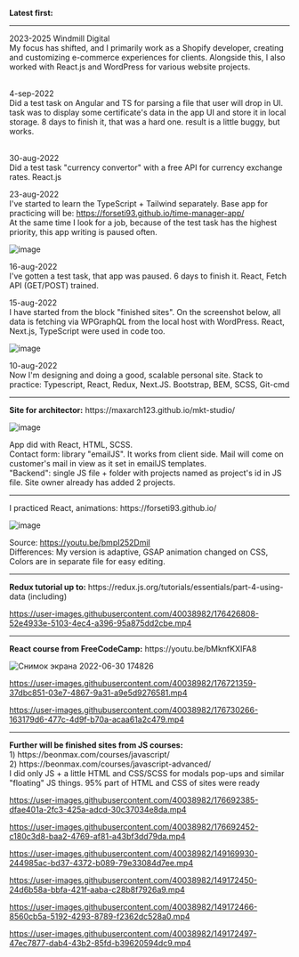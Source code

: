 <b>Latest first:</b>

<hr>
2023-2025 Windmill Digital <br/>
My focus has shifted, and I primarily work as a Shopify developer, creating and customizing e-commerce experiences for clients. Alongside this, I also worked with React.js and WordPress for various website projects.<br/><br/>

4-sep-2022 <br/>
Did a test task on Angular and TS for parsing a file that user will drop in UI. task was to display some certificate's data in the app UI and store it in local storage. 8 days to finish it, that was a hard one. result is a little buggy, but works. <br/><br/>

30-aug-2022 <br/>
Did a test task "currency convertor" with a free API for currency exchange rates. React.js

23-aug-2022 <br/>
I've started to learn the TypeScript + Tailwind separately. Base app for practicing will be: https://forseti93.github.io/time-manager-app/ <br/>
At the same time I look for a job, because of the test task has the highest priority, this app writing is paused often.

![image](https://user-images.githubusercontent.com/40038982/189281105-5d055cbd-0799-4601-b61f-231a62af96fb.png)

16-aug-2022 </br>
I've gotten a test task, that app was paused. 6 days to finish it. React, Fetch API (GET/POST) trained.

15-aug-2022 </br>
I have started from the block "finished sites". On the screenshot below, all data is fetching via WPGraphQL from the local host with WordPress. React, Next.js, TypeScript were used in code too.

![image](https://user-images.githubusercontent.com/40038982/184608512-b8127c01-ae89-475b-a60e-70a0ddda901b.png)

10-aug-2022 </br> 
Now I'm designing and doing a good, scalable personal site. Stack to practice: Typescript, React, Redux, Next.JS. Bootstrap, BEM, SCSS, Git-cmd


<hr>
<b>Site for architector:</b> https://maxarch123.github.io/mkt-studio/

![image](https://user-images.githubusercontent.com/40038982/183278482-c5db966a-3742-42e6-be71-3d7998187ce9.png)


App did with React, HTML, SCSS. <br/>
Contact form: library "emailJS". It works from client side. Mail will come on customer's mail in view as it set in emailJS templates.<br/>
"Backend": single JS file + folder with projects named as project's id in JS file. Site owner already has added 2 projects. <br/>

<hr>
I practiced React, animations:
https://forseti93.github.io/ <br>

![image](https://user-images.githubusercontent.com/40038982/182370119-12241e44-50b1-4fca-a243-eb5c1d0e2367.png)

Source: https://youtu.be/bmpI252DmiI <br>
Differences: 
My version is adaptive, 
GSAP animation changed on CSS,
Colors are in separate file for easy editing.

<hr>
<b>Redux tutorial up to:</b> https://redux.js.org/tutorials/essentials/part-4-using-data (including)<br>

https://user-images.githubusercontent.com/40038982/176426808-52e4933e-5103-4ec4-a396-95a875dd2cbe.mp4

<hr>
<b>React course from FreeCodeCamp:</b> https://youtu.be/bMknfKXIFA8 <br>

![Снимок экрана 2022-06-30 174826](https://user-images.githubusercontent.com/40038982/176708363-5df4ebff-a76e-40bf-8ca9-c4967f213e1b.jpg)


https://user-images.githubusercontent.com/40038982/176721359-37dbc851-03e7-4867-9a31-a9e5d9276581.mp4


https://user-images.githubusercontent.com/40038982/176730266-163179d6-477c-4d9f-b70a-acaa61a2c479.mp4


<hr>
<b>Further will be finished sites from JS courses:</b> <br/>
1) https://beonmax.com/courses/javascript/ <br/>
2) https://beonmax.com/courses/javascript-advanced/ <br/>
I did only JS + a little HTML and CSS/SCSS for modals pop-ups and similar "floating" JS things. 95% part of HTML and CSS of sites were ready


https://user-images.githubusercontent.com/40038982/176692385-dfae401a-2fc3-425a-adcd-30c37034e8da.mp4


https://user-images.githubusercontent.com/40038982/176692452-c180c3d8-baa2-4769-af81-a43bf3dd79da.mp4



https://user-images.githubusercontent.com/40038982/149169930-244985ac-bd37-4372-b089-79e33084d7ee.mp4


https://user-images.githubusercontent.com/40038982/149172450-24d6b58a-bbfa-421f-aaba-c28b8f7926a9.mp4


https://user-images.githubusercontent.com/40038982/149172466-8560cb5a-5192-4293-8789-f2362dc528a0.mp4


https://user-images.githubusercontent.com/40038982/149172497-47ec7877-dab4-43b2-85fd-b39620594dc9.mp4

